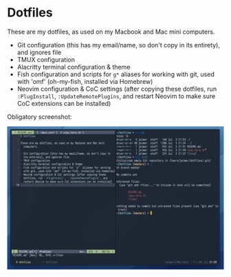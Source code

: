 # Dotfiles

These are my dotfiles, as used on my Macbook and Mac mini computers.

- Git configuration (this has my email/name, so don't copy in its entirety), and ignores file
- TMUX configuration
- Alacritty terminal configuration & theme
- Fish configuration and scripts for `g*` aliases for working with git, used with 'omf' (oh-my-fish, installed via Homebrew)
- Neovim configuration & CoC settings (after copying these dotfiles, run `:PlugInstall`, `:UpdateRemotePlugins`, and restart Neovim to make sure CoC extensions can be installed)

Obligatory screenshot:

![Terminal screenshot](screenshot.png)

